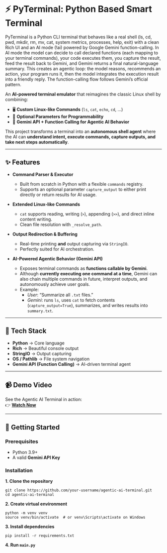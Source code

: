 # ⚡ PyTerminal: Python Based Smart Terminal  

PyTerminal is a Python CLI terminal that behaves like a real shell (ls, cd, pwd, mkdir, rm, mv, cat, system metrics, processes, help, exit) with a clean Rich UI and an AI mode (!ai) powered by Google Gemini function-calling. In AI mode the model can decide to call declared functions (each mapping to your terminal commands), your code executes them, you capture the result, feed the result back to Gemini, and Gemini returns a final natural-language summary. This creates an agentic loop: the model reasons, recommends an action, your program runs it, then the model integrates the execution result into a friendly reply. The function-calling flow follows Gemini’s official pattern.

An **AI-powered terminal emulator** that reimagines the classic Linux shell by combining:  

- 🖥️ **Custom Linux-like Commands** (`ls`, `cat`, `echo`, `cd`, …)  
- 🧩 **Optional Parameters for Programmability**  
- 🧠 **Gemini API + Function Calling for Agentic AI Behavior**  

This project transforms a terminal into an **autonomous shell agent** where the AI can **understand intent, execute commands, capture outputs, and take next steps automatically**.  

---

## ✨ Features  

- **Command Parser & Executor**  
  - Built from scratch in Python with a flexible `commands` registry.  
  - Supports an optional parameter `capture_output` to either print directly or return results for AI usage.  

- **Extended Linux-like Commands**  
  - `cat` supports reading, writing (`>`), appending (`>>`), and direct inline content writing.  
  - Clean file resolution with `_resolve_path`. 

- **Output Redirection & Buffering**  
  - Real-time printing **and** output capturing via `StringIO`.  
  - Perfectly suited for AI orchestration.  

- **AI-Powered Agentic Behavior (Gemini API)**  
  - Exposes terminal commands as **functions callable by Gemini**.  
  - Although **currently executing one command at a time**, Gemini can also chain multiple commands in future, interpret outputs, and autonomously achieve user goals.  
  - Example:  
    - *User*: “Summarize all `.txt` files.”  
    - *Gemini*: runs `ls`, uses `cat` to fetch contents (`capture_output=True`), summarizes, and writes results into `summary.txt`.  

---

## 🧠 Tech Stack  

- **Python** → Core language  
- **Rich** → Beautiful console output  
- **StringIO** → Output capturing  
- **OS / Pathlib** → File system navigation  
- **Gemini API (Function Calling)** → AI-driven terminal agent  

---

## 📹 Demo Video  

See the Agentic AI Terminal in action:  
👉 [**Watch Now**](https://youtu.be/D3J5pLw-V3Q)  

---

## 🚀 Getting Started  

### Prerequisites  
- Python 3.9+  
- A valid **Gemini API Key**  

### Installation  

**1. Clone the repository**
```
git clone https://github.com/your-username/agentic-ai-terminal.git
cd agentic-ai-terminal
```

**2. Create virtual environment**
```
python -m venv venv
source venv/bin/activate  # or venv\Scripts\activate on Windows
```

**3. Install dependencies**
```
pip install -r requirements.txt
```

**4. Run `main.py`**
